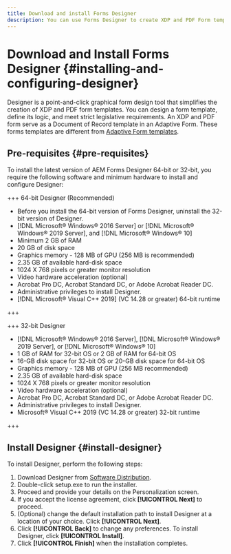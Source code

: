 ```yaml
---
title: Download and install Forms Designer  
description: You can use Forms Designer to create XDP and PDF Form templates which serve as a template for a Document of Record. Designer is available with the [!DNL AEM Forms] license.
---
```


# Download and Install Forms Designer {#installing-and-configuring-designer}

Designer is a point-and-click graphical form design tool that simplifies the creation of XDP and PDF form templates. You can design a form template, define its logic, and meet strict legislative requirements. An XDP and PDF form serve as a Document of Record template in an Adaptive Form. These forms templates are different from [Adaptive Form templates](template-editor.md).

## Pre-requisites {#pre-requisites}

To install the latest version of AEM Forms Designer 64-bit or 32-bit, you require the following software and minimum hardware to install and configure Designer:

+++ 64-bit Designer (Recommended)

* Before you install the 64-bit version of Forms Designer, uninstall the 32-bit version of Designer.
* [!DNL Microsoft&reg; Windows&reg; 2016 Server] or [!DNL Microsoft&reg; Windows&reg; 2019 Server], and [!DNL Microsoft&reg; Windows&reg; 10]
* Minimum 2 GB of RAM
* 20 GB of disk space
* Graphics memory - 128 MB of GPU (256 MB is recommended)
* 2.35 GB of available hard-disk space
* 1024 X 768 pixels or greater monitor resolution
* Video hardware acceleration (optional)
* Acrobat Pro DC, Acrobat Standard DC, or Adobe Acrobat Reader DC.
* Administrative privileges to install Designer.
* [!DNL Microsoft&reg; Visual C++ 2019] (VC 14.28 or greater) 64-bit runtime

+++

+++ 32-bit Designer

* [!DNL Microsoft&reg; Windows&reg; 2016 Server], [!DNL Microsoft&reg; Windows&reg; 2019 Server], or [!DNL Microsoft&reg; Windows&reg; 10]
* 1 GB of RAM for 32-bit OS or 2 GB of RAM for 64-bit OS
* 16-GB disk space for 32-bit OS or 20-GB disk space for 64-bit OS
* Graphics memory - 128 MB of GPU (256 MB recommended)
* 2.35 GB of available hard-disk space
* 1024 X 768 pixels or greater monitor resolution
* Video hardware acceleration (optional)
* Acrobat Pro DC, Acrobat Standard DC, or Adobe Acrobat Reader DC.
* Administrative privileges to install Designer.
* Microsoft&reg; Visual C++ 2019 (VC 14.28 or greater) 32-bit runtime

+++

## Install Designer {#install-designer}

To install Designer, perform the following steps:

1. Download Designer from [Software Distribution](https://experience.adobe.com/downloads).
1. Double-click setup.exe to run the installer.
1. Proceed and provide your details on the Personalization screen.
1. If you accept the license agreement, click **[!UICONTROL Next]** to proceed.
1. (Optional) change the default installation path to install Designer at a location of your choice. Click **[!UICONTROL Next]**.
1. Click **[!UICONTROL Back]** to change any preferences. To install Designer, click **[!UICONTROL Install]**.
1. Click **[!UICONTROL Finish]** when the installation completes.
